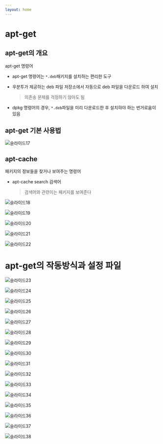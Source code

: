 ```yaml
---
layout: home
---
```


# apt-get

## apt-get의 개요

apt-get 명령어

* apt-get 명령어는 `*.deb`패키지를 설치하는 편리한 도구

* 우분투가 제공하는 deb 파일 저장소에서 자동으로 deb 파일을 다운로드 하여 설치

  > 의존송 문제를 걱정하기 않아도 됨

* dpkg 명령어의 경우, `*.deb`파일을 미리 다운로드한 후 설치햐야 하는 번거로움이 있음





## apt-get  기본 사용법





![슬라이드17](../img/슬라이드17.PNG)

## apt-cache

패키지의 정보들을 찾거나 보여주는 명령어



* apt-cache search 검색어

  > 검색어와 관련이는 패키지를 보여준다





![슬라이드18](../img/슬라이드18.PNG)

![슬라이드19](../img/슬라이드19.PNG)

![슬라이드20](../img/슬라이드20.PNG)

![슬라이드21](../img/슬라이드21.PNG)

![슬라이드22](../img/슬라이드22.PNG)

# apt-get의 작동방식과 설정 파일



![슬라이드23](../img/슬라이드23.PNG)

![슬라이드24](../img/슬라이드24.PNG)

![슬라이드25](../img/슬라이드25.PNG)

![슬라이드26](../img/슬라이드26.PNG)

![슬라이드27](../img/슬라이드27.PNG)

![슬라이드28](../img/슬라이드28.PNG)

![슬라이드29](../img/슬라이드29.PNG)

![슬라이드30](../img/슬라이드30.PNG)

![슬라이드31](../img/슬라이드31.PNG)

![슬라이드32](../img/슬라이드32.PNG)

![슬라이드33](../img/슬라이드33.PNG)

![슬라이드34](../img/슬라이드34.PNG)

![슬라이드35](../img/슬라이드35.PNG)

![슬라이드36](../img/슬라이드36.PNG)

![슬라이드37](../img/슬라이드37.PNG)

![슬라이드38](../img/슬라이드38.PNG)


